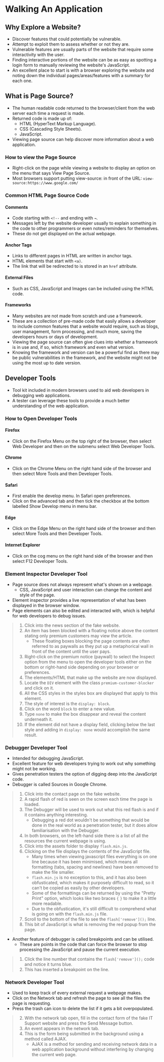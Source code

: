 # Walking An Application
## Why Explore a Website?
* Discover features that could potentially be vulnerable.
* Attempt to exploit them to assess whether or not they are.
* Vulnerable features are usually parts of the website that require some interactivity with the user.
* Finding interactive portions of the website can be as easy as spotting a login form to manually reviewing the website's JavaScript.
* An excellent place to start is with a browser exploring the website and noting down the individual pages/areas/features with a summary for each one.
## What is Page Source?
* The human readable code returned to the browser/client from the web server each time a request is made.
* Returned code is made up of: 
  * HTML (HyperText Markup Language).
  * CSS (Cascading Style Sheets).
  * JavaScript.
* Viewing page source can help discover more information about a web application.
### How to view the Page Source
* Right-click on the page while viewing a website to display an option on the menu that says View Page Source.
* Most browsers support putting view-source: in front of the URL: `view-source:https://www.google.com/`
### Common HTML Page Source Code
#### Comments
* Code starting with `<!--` and ending with `→`.
* Messages left by the website developer usually to explain something in the code to other programmers or even notes/reminders for themselves.
* These do not get displayed on the actual webpage.
#### Anchor Tags
* Links to different pages in HTML are written in anchor tags.
* HTML elements that start with `<a)`.
* The link that will be redirected to is stored in an `href` attribute.
#### External Files
* Such as CSS, JavaScript and Images can be included using the HTML code. 
#### Frameworks
* Many websites are not made from scratch and use a framework.
* These are a collection of pre-made code that easily allows a developer to include common features that a website would require, such as blogs, user management, form processing, and much more, saving the developers hours or days of development.
* Viewing the page source can often give clues into whether a framework is in use and, if so, which framework and even what version.
* Knowing the framework and version can be a powerful find as there may be public vulnerabilities in the framework, and the website might not be using the most up to date version.
## Developer Tools
* Tool kit included in modern browsers used to aid web developers in debugging web applications.
* A tester can leverage these tools to provide a much better understanding of the web application.
### How to Open Developer Tools
#### Firefox
* Click on the Firefox Menu on the top right of the browser, then select Web Developer and then on the submenu select Web Developer Tools.
#### Chrome
* Click on the Chrome Menu on the right hand side of the browser and then select More Tools and then Developer Tools.
#### Safari
* First enable the develop menu. In Safari open preferences.
* Click on the advanced tab and then tick the checkbox at the bottom labelled Show Develop menu in menu bar.
#### Edge
* Click on the Edge Menu on the right hand side of the browser and then select More Tools and then Developer Tools.
#### Internet Explorer
* Click on the cog menu on the right hand side of the browser and then select F12 Developer Tools.
### Element Inspector Developer Tool
* Page source does not always represent what's shown on a webpage.
  * CSS, JavaScript and user interaction can change the content and style of the page.
* Element inspector provides a live representation of what has been displayed in the browser window.
* Page elements can also be edited and interacted with, which is helpful for web developers to debug issues.

> 1. Click into the news section of the fake website.
> 2. An item has been blocked with a floating notice above the content stating only premium customers may view the article.
>    * These floating boxes blocking the page contents are often referred to as paywalls as they put up a metaphorical wall in front of the content until the user pays.
> 4. Right-click on the premium notice (paywall) to select the Inspect option from the menu to open the developer tools either on the bottom or right-hand side depending on your browser or preferences.
> 5. The elements/HTML that make up the website are now displayed.
> 6. Locate the `DIV` element with the class `premium-customer-blocker` and click on it.
> 7. All the CSS styles in the styles box are displayed that apply to this element.
> 8. The style of interest is the `display: block`.
> 9. Click on the word `block` to enter a new value.
> 10. Type `none` to make the box disappear and reveal the content underneath it.
> 11. If the element did not have a display field, clicking below the last style and adding in `display: none` would accomplish the same result. 

### Debugger Developer Tool
* Intended for debugging JavaScript.
* Excellent feature for web developers trying to work out why something might not be working.
* Gives penetration testers the option of digging deep into the JavaScript code.
* Debugger is called Sources in Google Chrome.

> 1. Click into the contact page on the fake website.
> 2. A rapid flash of red is seen on the screen each time the page is loaded.
> 3. The Debugger will be used to work out what this red flash is and if it contains anything interesting.
>    * Debugging a red dot wouldn't be something that would be done in the real world as a penetration tester, but it does allow familiarisation with the Debugger.
> 5. In both browsers, on the left-hand side there is a list of all the resources the current webpage is using.
> 6. Click into the assets folder to display `flash.min.js`.
> 7. Clicking on the file displays the contents of the JavaScript file.
>    * Many times when viewing javascript files everything is on one line because it has been minimised, which means all formatting (tabs, spacing and newlines) have been removed to make the file smaller.
>    * `flash.min.js` is no exception to this, and it has also been obfusticated, which makes it purposely difficult to read, so it can't be copied as easily by other developers.
>     * Some of the formattings can be returned by using the "Pretty Print" option, which looks like two braces `{` `}` to make it a little more readable.
>     * Due to the obfustication, it's still difficult to comprehend what is going on with the `flash.min.js` file.
> 12. Scroll to the bottom of the file to see the `flash['remove']();` line.
> 13. This bit of JavaScript is what is removing the red popup from the page. 

* Another feature of debugger is called breakpoints and can be utilised.
  * These are points in the code that can force the browser to stop processing the JavaScript and pause the current execution.

> 1. Click the line number that contains the `flash['remove']();` code and notice it turns blue.
> 2. This has inserted a breakpoint on the line.

### Network Developer Tool
* Used to keep track of every external request a webpage makes.
* Click on the Network tab and refresh the page to see all the files the page is requesting.
* Press the trash can icon to delete the list if it gets a bit overpopulated.

> 2. With the network tab open, fill in the contact form of the fake IT Support website and press the Send Message button.
> 3. An event appears in the network tab.
> 4. This is the form being submitted in the background using a method called AJAX.
>    * AJAX is a method for sending and receiving network data in a web application background without interfering by changing the current web page.
